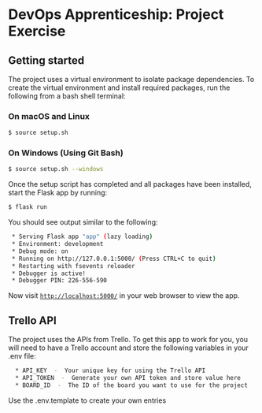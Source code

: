 # DevOps Apprenticeship: Project Exercise

## Getting started

The project uses a virtual environment to isolate package dependencies. To create the virtual environment and install required packages, run the following from a bash shell terminal:

### On macOS and Linux
```bash
$ source setup.sh
```
### On Windows (Using Git Bash)
```bash
$ source setup.sh --windows
```

Once the setup script has completed and all packages have been installed, start the Flask app by running:
```bash
$ flask run
```

You should see output similar to the following:
```bash
 * Serving Flask app "app" (lazy loading)
 * Environment: development
 * Debug mode: on
 * Running on http://127.0.0.1:5000/ (Press CTRL+C to quit)
 * Restarting with fsevents reloader
 * Debugger is active!
 * Debugger PIN: 226-556-590
```
Now visit [`http://localhost:5000/`](http://localhost:5000/) in your web browser to view the app.

## Trello API

The project uses the APIs from Trello.
To get this app to work for you, you will need to have a Trello account and store the following variables in your .env file:
```bash
  * API_KEY  -  Your unique key for using the Trello API
  * API_TOKEN  -  Generate your own API token and store value here
  * BOARD_ID  -  The ID of the board you want to use for the project
```
Use the .env.template to create your own entries
